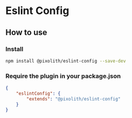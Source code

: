 # Eslint Config

## How to use

### Install

```bash
npm install @pixolith/eslint-config --save-dev
```

### Require the plugin in your package.json

```json
{
    "eslintConfig": {
        "extends": "@pixolith/eslint-config"
    }
}
```
